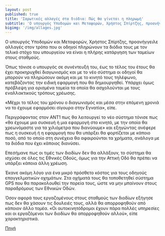 ```yaml
---
layout: post
published: true
title: 'Σαρωτικές αλλαγές στα διόδια: Πώς θα γίνεται η πληρωμή'
subtitle: 'Ο υπουργός Υποδομών και Μεταφορών, Χρήστος Σπίρτζης, προανήγγειλε αλλαγές στον τρόπο που οι οδηγοί πληρώνουν τα διόδια τους με τον τελικό στόχο του υπουργείου να είναι η πλήρης κατάργηση των ταμείων στους σταθμούς.'
bigimg: '/img/allages.jpg'	
---
```

Ο υπουργός Υποδομών και Μεταφορών, Χρήστος Σπίρτζης, προανήγγειλε αλλαγές στον τρόπο που οι οδηγοί πληρώνουν τα διόδια τους με τον τελικό στόχο του υπουργείου να είναι η πλήρης κατάργηση των ταμείων στους σταθμούς.

Όπως τόνισε ο υπουργός σε συνέντευξή του, έως το τέλος του έτους θα έχει προκηρυχθεί διαγωνισμός και με το νέο σύστημα οι οδηγοί θα μπορούν να πληρώσουν ακόμη και με το κινητό τους τηλέφωνο, κατεβάζοντας την ειδική εφαρμογή που θα δημιουργηθεί. Υπάρχει όμως πρόβλεψη για ορισμένα ταμεία τα οποία θα ασχολούνται με τους εναλλακτικούς τρόπους χρέωσης.

«Μέχρι το τέλος του χρόνου ο διαγωνισμός και μέσα στην επόμενη χρονιά να το έχουμε εφαρμόσει σίγουρα στην Εγνατία», είπε.

Περιγράφοντας στον ΑΝΤ1 πως θα λειτουργεί το νέο σύστημα τόνισε πως «θα έχουμε μια συσκευή ή μια εφαρμογή στο κινητό, με την οποία θα χρεωνόμαστε για τα χιλιόμετρα που διανύουμε» και εξηγώντας ανέφερε πως η συσκευή ή η εφαρμογή που θα υπάρξει θα φορτίζεται με κάποιο ποσό, από το οποίο στη συνέχεια θα αφαιρούνται τα χρήματα, ανάλογα με τα διόδια που έχει κάποιος διανύσει.

Επεσήμανε πως οι τιμές των διοδίων δεν θα αλλάξουν, το σύστημα θα ισχύσει σε όλες τις Εθνικές Οδούς, όμως για την Αττική Οδό θα πρέπει να υπάρξει κάποια άλλη χρέωση.

Έκανε ακόμη λόγο για ένα μικρό πρόσθετο κόστος για τους οδηγούς επαγγελματικών οχημάτων. Στα οχήματά τους θα τοποθετηθεί σύστημα GPS που θα παρακολουθεί την πορεία τους, ώστε να μην μπαίνουν στους παραδρόμους των 
Εθνικών Οδών.

Όσον αφορά τους εργαζομένους στους σταθμούς των διοδίων εξήγησε πως δεν θα χάσουν τις δουλειές τους, αλλά θα απορροφηθούν από κάποιον άλλο τομέα. «Οι αυτοκινητόδρομοι έχουν πάρα πολλές υπηρεσίες και οι εργαζόμενοι των διοδίων θα απορροφηθούν αλλού», είπε χαρακτηριστικά.


[Πηγή](http://www.cnn.gr/news/ellada/story/104507/sarotikes-allages-sta-diodia-pos-tha-ginetai-i-pliromi)
